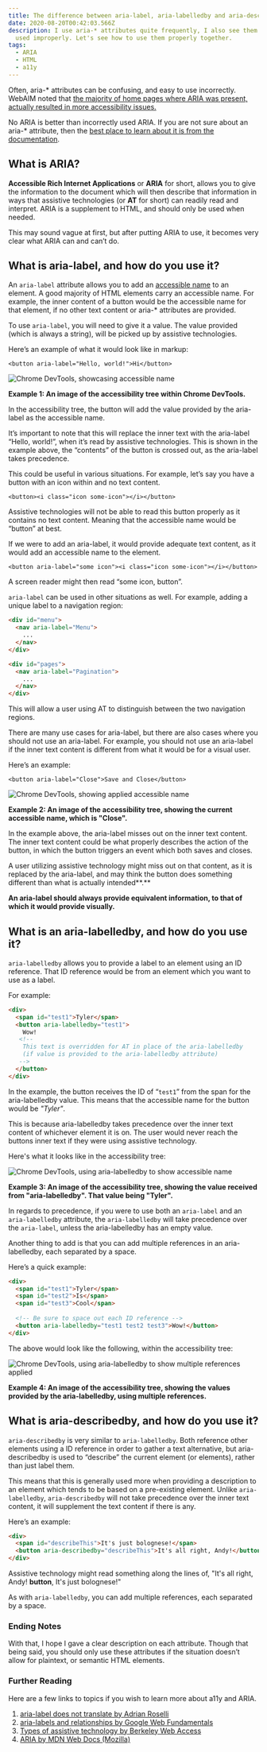 ```yaml
---
title: The difference between aria-label, aria-labelledby and aria-describedby
date: 2020-08-20T00:42:03.566Z
description: I use aria-* attributes quite frequently, I also see them being
  used improperly. Let's see how to use them properly together.
tags:
  - ARIA
  - HTML
  - a11y
---
```

Often, aria-* attributes can be confusing, and easy to use incorrectly. WebAIM noted that [the majority of home pages where ARIA was present, actually resulted in more accessibility issues.](https://webaim.org/projects/million/#aria)

No ARIA is better than incorrectly used ARIA. If you are not sure about an aria-* attribute, then the [best place to learn about it is from the documentation](https://www.w3.org/TR/wai-aria-1.1/#state_prop_def).

## What is ARIA?

**Accessible Rich Internet Applications** or **ARIA** for short, allows you to give the information to the document which will then describe that information in ways that assistive technologies (or **AT** for short) can readily read and interpret. ARIA is a supplement to HTML, and should only be used when needed.

This may sound vague at first, but after putting ARIA to use, it becomes very clear what ARIA can and can’t do.

## What is aria-label, and how do you use it?

An `aria-label` attribute allows you to add an [accessible name](https://developer.paciellogroup.com/blog/2017/04/what-is-an-accessible-name/) to an element. A good majority of HTML elements carry an accessible name. For example, the inner content of a button would be the accessible name for that element, if no other text content or aria-* attributes are provided.

To use `aria-label`, you will need to give it a value. The value provided (which is always a string), will be picked up by assistive technologies. 

Here’s an example of what it would look like in markup:

`<button aria-label="Hello, world!">Hi</button>`

![Chrome DevTools, showcasing accessible name](/img/accessibility_tree_chrome_1.png)

**Example 1: An image of the accessibility tree within Chrome DevTools.**

In the accessibility tree, the button will add the value provided by the aria-label as the accessible name.

It’s important to note that this will replace the inner text with the aria-label “Hello, world!”, when it’s read by assistive technologies. This is shown in the example above, the “contents” of the button is crossed out, as the aria-label takes precedence. 

This could be useful in various situations. For example, let’s say you have a button with an icon within and no text content.

`<button><i class="icon some-icon"></i></button>`

Assistive technologies will not be able to read this button properly as it contains no text content. Meaning that the accessible name would be “button” at best.

If we were to add an aria-label, it would provide adequate text content, as it would add an accessible name to the element.

`<button aria-label="some icon"><i class="icon some-icon"></i></button>`

A screen reader might then read “some icon, button”. 

`aria-label` can be used in other situations as well. For example, adding a unique label to a navigation region:

```html
<div id="menu">
  <nav aria-label="Menu">
    ...
  </nav>
</div>

<div id="pages">
  <nav aria-label="Pagination">
    ...
  </nav>
</div>
```

This will allow a user using AT to distinguish between the two navigation regions.

There are many use cases for aria-label, but there are also cases where you should not use an aria-label. For example, you should not use an aria-label if the inner text content is different from what it would be for a visual user. 

Here’s an example:

`<button aria-label="Close">Save and Close</button>`

![Chrome DevTools, showing applied accessible name](/img/accessibility_tree_chrome_1.png)

**Example 2: An image of the accessibility tree, showing the current accessible name, which is "Close".**

In the example above, the aria-label misses out on the inner text content. The inner text content could be what properly describes the action of the button, in which the button triggers an event which both saves and closes. 

A user utilizing assistive technology might miss out on that content, as it is replaced by the aria-label, and may think the button does something different than what is actually intended**.**

**An aria-label should always provide equivalent information, to that of which it would provide visually.**

## What is an aria-labelledby, and how do you use it?

`aria-labelledby` allows you to provide a label to an element using an ID reference. That ID reference would be from an element which you want to use as a label. 

For example:

```html
<div>
  <span id="test1">Tyler</span>
  <button aria-labelledby="test1">
    Wow!
   <!-- 
    This text is overridden for AT in place of the aria-labelledby 
    (if value is provided to the aria-labelledby attribute)
   -->
  </button>
</div>
```

In the example, the button receives the ID of “`test1`” from the span for the aria-labelledby value. This means that the accessible name for the button would be *"Tyler"*. 

This is because aria-labelledby takes precedence over the inner text content of whichever element it is on. The user would never reach the buttons inner text if they were using assistive technology.

Here's what it looks like in the accessibility tree:

![Chrome DevTools, using aria-labelledby to show accessible name](/img/accessibility_tree_chrome_2.png)

**Example 3: An image of the accessibility tree, showing the value received from "aria-labelledby". That value being "Tyler".**

In regards to precedence, if you were to use both an `aria-label` and an `aria-labelledby` attribute, the `aria-labelledby` will take precedence over the `aria-label`, unless the aria-labelledby has an empty value.

Another thing to add is that you can add multiple references in an aria-labelledby, each separated by a space. 

Here’s a quick example:

```html
<div>
  <span id="test1">Tyler</span>
  <span id="test2">Is</span>
  <span id="test3">Cool</span>
  
  <!-- Be sure to space out each ID reference -->
  <button aria-labelledby="test1 test2 test3">Wow!</button>
</div>
```

The above would look like the following, within the accessibility tree:

![Chrome DevTools, using aria-labelledby to show multiple references applied](/img/accessibility_tree_chrome_3.png)

**Example 4: An image of the accessibility tree, showing the values provided by the aria-labelledby, using multiple references.**

## **What is aria-describedby, and how do you use it?**

`aria-describedby` is very similar to `aria-labelledby`. Both reference other elements using a ID reference in order to gather a text alternative, but aria-describedby is used to “describe” the current element (or elements), rather than just label them.

This means that this is generally used more when providing a description to an element which tends to be based on a pre-existing element. Unlike `aria-labelledby`, `aria-describedby` will not take precedence over the inner text content, it will supplement the text content if there is any.

Here’s an example:

```html
<div>
  <span id="describeThis">It's just bolognese!</span>
  <button aria-describedby="describeThis">It's all right, Andy!</button>
</div>
```

Assistive technology might read something along the lines of, "It's all right, Andy! **button**, It's just bolognese!"

As with `aria-labelledby`, you can add multiple references, each separated by a space.

### Ending Notes

With that, I hope I gave a clear description on each attribute. Though that being said, you should only use these attributes if the situation doesn’t allow for plaintext, or semantic HTML elements.

### **Further Reading**

Here are a few links to topics if you wish to learn more about a11y and ARIA.

1. [aria-label does not translate by Adrian Roselli](https://adrianroselli.com/2019/11/aria-label-does-not-translate.html)
2. [aria-labels and relationships by Google Web Fundamentals](https://developers.google.com/web/fundamentals/accessibility/semantics-aria/aria-labels-and-relationships)
3. [Types of assistive technology by Berkeley Web Access](https://webaccess.berkeley.edu/resources/assistive-technology)
4. [ARIA by MDN Web Docs (Mozilla)](https://developer.mozilla.org/en-US/docs/Web/Accessibility/ARIA)